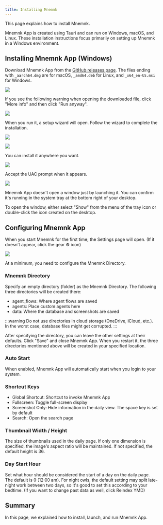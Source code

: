 ```yaml
---
title: Installing Mnemnk
---
```

This page explains how to install Mnemnk.

Mnemnk App is created using Tauri and can run on Windows, macOS, and Linux.
These installation instructions focus primarily on setting up Mnemnk in a Windows environment.

## Installing Mnemnk App (Windows)

Download Mnemnk App from the [GitHub releases page](https://github.com/mnemnk/mnemnk-app/releases). The files ending with `_aarch64.dmg` are for macOS, `_amd64.deb` for Linux, and `_x64_en-US.msi` for Windows.

![](/images/guide/intro/installation/mnemnk-release-page.png)

If you see the following warning when opening the downloaded file, click "More info" and then click "Run anyway".

![](/images/guide/intro/installation/windows-protect.png)

When you run it, a setup wizard will open. Follow the wizard to complete the installation.

![](/images/guide/intro/installation/mnemnk-setup-wizard1.png)

![](/images/guide/intro/installation/mnemnk-setup-wizard2.png)

You can install it anywhere you want.

![](/images/guide/intro/installation/mnemnk-setup-wizard3.png)

Accept the UAC prompt when it appears.

![](/images/guide/intro/installation/mnemnk-setup-wizard4.png)

Mnemnk App doesn't open a window just by launching it. You can confirm it's running in the system tray at the bottom right of your desktop.

To open the window, either select "Show" from the menu of the tray icon or double-click the icon created on the desktop.

## Configuring Mnemnk App

When you start Mnemnk for the first time, the Settings page will open. (If it doesn't appear, click the gear ⚙ icon)

![](/images/guide/intro/installation/settings.png)

At a minimum, you need to configure the Mnemnk Directory.

### Mnemnk Directory

Specify an empty directory (folder) as the Mnemnk Directory. The following three directories will be created there:

- agent_flows: Where agent flows are saved
- agents: Place custom agents here
- data: Where the database and screenshots are saved

:::warning
Do not use directories in cloud storage (OneDrive, iCloud, etc.).
In the worst case, database files might get corrupted.
:::

After specifying the directory, you can leave the other settings at their defaults. Click "Save" and close Mnemnk App. When you restart it, the three directories mentioned above will be created in your specified location.

<Expansion title="Other Settings (Optional)" showIcon={false}>

### Auto Start

When enabled, Mnemnk App will automatically start when you login to your system.

### Shortcut Keys

- Global Shortcut: Shortcut to invoke Mnemnk App
- Fullscreen: Toggle full-screen display
- Screenshot Only: Hide information in the daily view. The space key is set by default
- Search: Open the search page

### Thumbnail Width / Height

The size of thumbnails used in the daily page. If only one dimension is specified, the image's aspect ratio will be maintained. If not specified, the default height is 36.

### Day Start Hour

Set what hour should be considered the start of a day on the daily page. The default is 0 (12:00 am). For night owls, the default setting may split late-night work between two days, so it's good to set this according to your bedtime.
(If you want to change past data as well, click Reindex YMD)

</Expansion>

## Summary

In this page, we explained how to install, launch, and run Mnemnk App.
